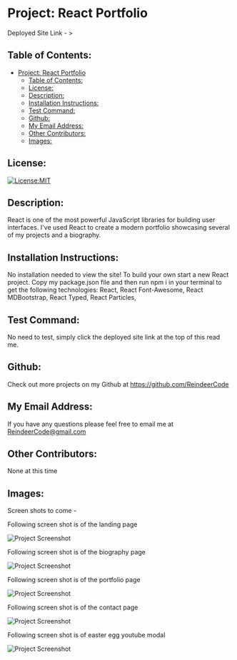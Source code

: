 # Project: React Portfolio

  Deployed Site Link - > 


## Table of Contents: 
- [Project: React Portfolio](#project-react-portfolio)
  - [Table of Contents:](#table-of-contents)
  - [License:](#license)
  - [Description:](#description)
  - [Installation Instructions:](#installation-instructions)
  - [Test Command:](#test-command)
  - [Github:](#github)
  - [My Email Address:](#my-email-address)
  - [Other Contributors:](#other-contributors)
  - [Images:](#images)

## License:
[![License:MIT](https://img.shields.io/badge/License-MIT-yellow.svg)](https://opensource.org/licenses/MIT)

## Description:
React is one of the most powerful JavaScript libraries for building user interfaces. I've used React to create a modern portfolio showcasing several of my projects and a biography.

## Installation Instructions: 
No installation needed to view the site!
To build your own start a new React project. Copy my package.json file and then run npm i in your terminal to get the following technologies: React, React Font-Awesome, React MDBootstrap, React Typed, React Particles, 


## Test Command: 
No need to test, simply click the deployed site link at the top of this read me.

## Github: 
Check out more projects on my Github at https://github.com/ReindeerCode

## My Email Address:
If you have any questions please feel free to email me at ReindeerCode@gmail.com

## Other Contributors:
None at this time

## Images:

Screen shots to come - 

Following screen shot is of the landing page

![Project Screenshot](./src/assets/tbd.png)

Following screen shot is of the biography page

![Project Screenshot](./src/assets/tbd.png)

Following screen shot is of the portfolio page

![Project Screenshot](./src/assets/tbd.png)

Following screen shot is of the contact page

![Project Screenshot](./src/assets/tbd.png)

Following screen shot is of easter egg youtube modal

![Project Screenshot](./src/assets/tbd.png)






